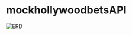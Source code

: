 # mockhollywoodbetsAPI

![ERD](https://user-images.githubusercontent.com/57814467/88640746-975c6580-d0be-11ea-8bc0-561fe13e0006.png)
